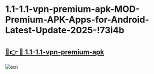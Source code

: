 # 1.1-1.1-vpn-premium-apk-MOD-Premium-APK-Apps-for-Android-Latest-Update-2025-!73i4b

# <h2><a href="https://7l8hn1.esa.edu.pl?title=1.1-1.1-vpn-premium-apk&ref=73i4b">🔗👉 🔴 1.1-1.1-vpn-premium-apk</a></h2>

[![acn](https://github.com/user-attachments/assets/0f9c940e-d8b0-45ae-aac7-cd30a18b3e1c)](https://7l8hn1.esa.edu.pl?title=1.1-1.1-vpn-premium-apk&ref=73i4b)

